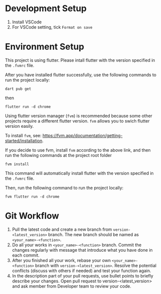# Development Setup

1. Install VSCode
2. For VSCode setting, tick `Format on save`

# Environment Setup

This project is using flutter. Please intall flutter with the version specified in the `.fvmrc` file.

After you have installed flutter successfully, use the following commands to run the project locally:

```
dart pub get
```

then

```
flutter run -d chrome
```

Using flutter version manager (`fvm`) is recommended because some other projects require a different flutter version. `fvm` allows you to swich flutter version easily.

To install `fvm`, see: https://fvm.app/documentation/getting-started/installation.

If you decide to use fvm, install `fvm` according to the above link, and then run the following commands at the project root folder

```
fvm install
```

This command will automatically install flutter with the version specified in the `.fvmrc` file.

Then, run the following command to run the project locally:

```
fvm flutter run -d chrome
```

# Git Workflow

1. Pull the latest code and create a new branch from `version-<latest_version>` branch. The new branch should be named as `<your_name>-<function>`.
2. Do all your works in `<your_name>-<function>` branch. Commit the changes regularly with message that introduce what you have done in each commit.
3. After you finished all your work, rebase your own `<your_name>-<function>` branch with `version-<latest_version>`. Resolve the potential conflicts (discuss with others if needed) and test your function again.
4. In the description part of your pull requests, use bullet points to briefly describe your changes. Open pull request to version-<latest_version> and ask member from Developer team to review your code.

